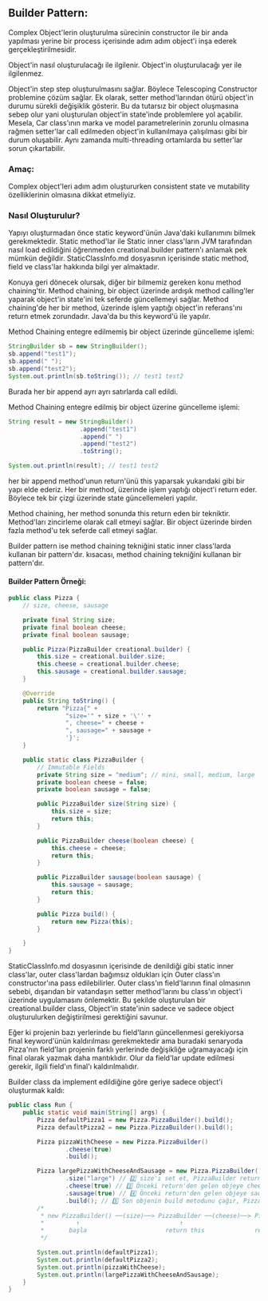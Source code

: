 ## Builder Pattern:
Complex Object'lerin oluşturulma sürecinin constructor ile bir anda yapılması yerine bir process içerisinde adım adım 
object'i inşa ederek gerçekleştirilmesidir.

Object'in nasıl oluşturulacağı ile ilgilenir. Object'in oluşturulacağı yer ile ilgilenmez.

Object'in step step oluşturulmasını sağlar. Böylece Telescoping Constructor problemine çözüm sağlar. 
Ek olarak, setter method'larından ötürü object'in durumu sürekli değişiklik gösterir. Bu da tutarsız bir object oluşmasına
sebep olur yani oluşturulan object'in state'inde problemlere yol açabilir. Mesela, Car class'ının marka ve model 
parametrelerinin zorunlu olmasına rağmen setter'lar call edilmeden object'in kullanılmaya çalışılması gibi bir durum 
oluşabilir. Aynı zamanda multi-threading ortamlarda bu setter'lar sorun çıkartabilir.

### Amaç:
Complex object'leri adım adım oluştururken consistent state ve mutability özelliklerinin olmasına dikkat etmeliyiz.

### Nasıl Oluşturulur?
Yapıyı oluşturmadan önce static keyword'ünün Java'daki kullanımını bilmek gerekmektedir.
Static method'lar ile Static inner class'ların JVM tarafından nasıl load edildiğini öğrenmeden creational.builder pattern'ı anlamak 
pek mümkün değildir. StaticClassInfo.md dosyasının içerisinde static method, field ve class'lar hakkında bilgi yer almaktadır.

Konuya geri dönecek olursak, diğer bir bilmemiz gereken konu method chaining'tir. Method chaining, bir object üzerinde 
ardışık method calling'ler yaparak object'in state'ini tek seferde güncellemeyi sağlar. Method chaining'de her bir method,
üzerinde işlem yaptığı object'in referans'ını return etmek zorundadır. Java'da bu this keyword'ü ile yapılır.

Method Chaining entegre edilmemiş bir object üzerinde güncelleme işlemi:
```java
StringBuilder sb = new StringBuilder();
sb.append("test1");
sb.append(" ");
sb.append("test2");
System.out.println(sb.toString()); // test1 test2
```
Burada her bir append ayrı ayrı satırlarda call edildi. 

Method Chaining entegre edilmiş bir object üzerine güncelleme işlemi:
```java
String result = new StringBuilder()
                    .append("test1")
                    .append(" ")
                    .append("test2")
                    .toString();

System.out.println(result); // test1 test2
```
her bir append method'unun return'ünü this yaparsak yukarıdaki gibi bir yapı elde ederiz. Her bir method, üzerinde işlem
yaptığı object'i return eder. Böylece tek bir çizgi üzerinde state güncellemeleri yapılır.

Method chaining, her method sonunda this return eden bir tekniktir. Method'ları zincirleme olarak call etmeyi sağlar.
Bir object üzerinde birden fazla method'u tek seferde call etmeyi sağlar.

Builder pattern ise method chaining tekniğini static inner class'larda kullanan bir pattern'dır. kısacası, method chaining
tekniğini kullanan bir pattern'dır.

#### Builder Pattern Örneği:
```java
public class Pizza {
    // size, cheese, sausage

    private final String size;
    private final boolean cheese;
    private final boolean sausage;

    public Pizza(PizzaBuilder creational.builder) {
        this.size = creational.builder.size;
        this.cheese = creational.builder.cheese;
        this.sausage = creational.builder.sausage;
    }

    @Override
    public String toString() {
        return "Pizza{" +
                "size='" + size + '\'' +
                ", cheese=" + cheese +
                ", sausage=" + sausage +
                '}';
    }

    public static class PizzaBuilder {
        // Immutable Fields
        private String size = "medium"; // mini, small, medium, large
        private boolean cheese = false;
        private boolean sausage = false;

        public PizzaBuilder size(String size) {
            this.size = size;
            return this;
        }

        public PizzaBuilder cheese(boolean cheese) {
            this.cheese = cheese;
            return this;
        }

        public PizzaBuilder sausage(boolean sausage) {
            this.sausage = sausage;
            return this;
        }

        public Pizza build() {
            return new Pizza(this);
        }

    }
}
```
StaticClassInfo.md dosyasının içerisinde de denildiği gibi static inner class'lar, outer class'lardan bağımsız oldukları için
Outer class'ın constructor'ına pass edilebilirler. Outer class'ın field'larının final olmasının sebebi, dışarıdan bir vatandaşın
setter method'larını bu class'ın object'i üzerinde uygulamasını önlemektir. Bu şekilde oluşturulan bir creational.builder class, 
Object'in state'inin sadece ve sadece object oluşturulurken değiştirilmesi gerektiğini savunur. 

Eğer ki projenin bazı yerlerinde bu field'ların güncellenmesi gerekiyorsa final keyword'ünün  kaldırılması gerekmektedir 
ama buradaki senaryoda Pizza'nın field'ları projenin farklı yerlerinde değişikliğe uğramayacağı için final olarak yazmak 
daha mantıklıdır. Olur da field'lar update edilmesi gerekir, ilgili field'ın final'ı kaldırılmalıdır.

Builder class da implement edildiğine göre geriye sadece object'i oluşturmak kaldı:
```java
public class Run {
    public static void main(String[] args) {
        Pizza defaultPizza1 = new Pizza.PizzaBuilder().build();
        Pizza defaultPizza2 = new Pizza.PizzaBuilder().build();

        Pizza pizzaWithCheese = new Pizza.PizzaBuilder()
                .cheese(true)
                .build();

        Pizza largePizzaWithCheeseAndSausage = new Pizza.PizzaBuilder() // 1️⃣ PizzaBuilder objesi oluştur
                .size("large") // 2️⃣ size'ı set et, PizzaBuilder return et
                .cheese(true) // 3️⃣ Önceki return'den gelen objeye cheese set et, yine return et
                .sausage(true) // 4️⃣ Önceki return'den gelen objeye sausage set et, yine return et
                .build(); // 5️⃣ Son objenin build metodunu çağır, Pizza'yı return et.
        /*
         * new PizzaBuilder() ──(size)──> PizzaBuilder ──(cheese)──> PizzaBuilder ──(sausage)──> PizzaBuilder ──(build)──> Pizza
         *         ↑                            ↑                         ↑                          ↑
         *       başla                      return this              return this               return this
         */

        System.out.println(defaultPizza1);
        System.out.println(defaultPizza2);
        System.out.println(pizzaWithCheese);
        System.out.println(largePizzaWithCheeseAndSausage);
    }
}
```